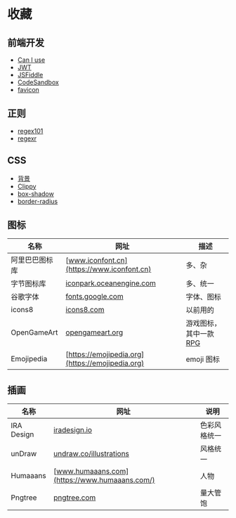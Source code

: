 # 收藏

## 前端开发

+ [Can I use](https://caniuse.com/)
+ [JWT](https://jwt.io/)
+ [JSFiddle](https://jsfiddle.net/)
+ [CodeSandbox](https://codesandbox.io/)
+ [favicon](https://www.favicon.cc/?action=icon_list)

## 正则

+ [regex101](https://regex101.com/)
+ [regexr](https://regexr.com/)

## CSS

+ [背景](https://projects.verou.me/css3patterns/#)
+ [Clippy](https://bennettfeely.com/clippy/)
+ [box-shadow](https://developer.mozilla.org/en-US/docs/Web/CSS/CSS_Background_and_Borders/Box-shadow_generator)
+ [border-radius](https://9elements.github.io/fancy-border-radius/full-control.html)

## 图标

| 名称           | 网址                                                         | 描述                                                         |
| -------------- | ------------------------------------------------------------ | ------------------------------------------------------------ |
| 阿里巴巴图标库 | [www.iconfont.cn](https://www.iconfont.cn)                   | 多、杂                                                       |
| 字节图标库     | [iconpark.oceanengine.com](https://iconpark.oceanengine.com) | 多、统一                                                     |
| 谷歌字体       | [fonts.google.com](https://fonts.google.com/)                | 字体、图标                                                   |
| icons8         | [icons8.com](https://icons8.com/)                            | 以前用的                                                     |
| OpenGameArt    | [opengameart.org](https://opengameart.org)                   | 游戏图标，其中一款 [RPG](https://opengameart.org/content/98-pixel-art-rpg-icons) |
| Emojipedia     | [https://emojipedia.org](https://emojipedia.org)             | emoji 图标                                                   |

## 插画

| 名称       | 网址                                                       | 说明         |
| ---------- | ---------------------------------------------------------- | ------------ |
| IRA Design | [iradesign.io](https://iradesign.io)                       | 色彩风格统一 |
| unDraw     | [undraw.co/illustrations](https://undraw.co/illustrations) | 风格统一     |
| Humaaans   | [www.humaaans.com](https://www.humaaans.com/)              | 人物         |
| Pngtree    | [pngtree.com](https://pngtree.com)                         | 量大管饱     |